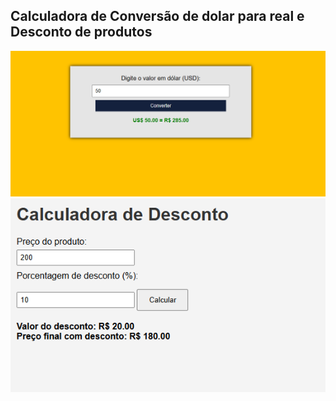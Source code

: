 ## Calculadora de Conversão de dolar para real e Desconto de produtos


<img src="images/print1.png" alt="print">

<img src="images/print2.png" alt="print">